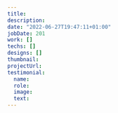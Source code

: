 ```yaml
---
title: 
description: 
date: "2022-06-27T19:47:11+01:00"
jobDate: 201
work: []
techs: []
designs: []
thumbnail: 
projectUrl: 
testimonial:
  name: 
  role: 
  image: 
  text: 
---
```



